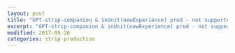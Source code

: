 ```yaml
---
layout: post
title: "GPT-strip-companion & inUnit(newExperience) prod - not supported yet!"
excerpt: "GPT-strip-companion & inUnit(newExperience) prod - not supported yet!"
modified: 2017-09-26
categories: strip-production
---
```

<div class="apester-strip" is-mobile-only="false" data-channel-tokens="5eb33f65636a4879ea4796ff" bottom-border-width="4" top-border-width="4"></div><script 
async src="https://static.apester.com/js/sdk/latest/apester-sdk.js"></script>
